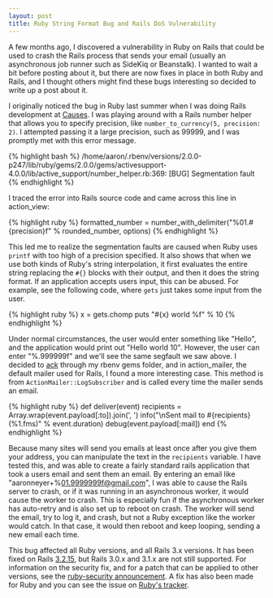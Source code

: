 ```yaml
---
layout: post
title: Ruby String Format Bug and Rails DoS Vulnerability
---
```


A few months ago, I discovered a vulnerability in Ruby on Rails that could be
used to crash the Rails process that sends your email (usually an asynchronous job
runner such as SideKiq or Beanstalk). I wanted to wait a bit before posting
about it, but there are now fixes in place in both Ruby and Rails, and I thought
others might find these bugs interesting so decided to write up a post
about it.

I originally noticed the bug in Ruby last summer when I was doing Rails development
at [Causes](https://www.causes.com).
I was playing around with a Rails number helper that allows you to specify precision,
like `number_to_currency(5, precision: 2)`. I attempted passing it a large precision,
such as 99999, and I was promptly met with this error message.

{% highlight bash %}
/home/aaron/.rbenv/versions/2.0.0-p247/lib/ruby/gems/2.0.0/gems/activesupport-4.0.0/lib/active_support/number_helper.rb:369: [BUG] Segmentation fault
{% endhighlight %}

I traced the error into Rails source code and came across this line in action_view:

{% highlight ruby %}
formatted_number = number_with_delimiter("%01.#{precision}f" % rounded_number, options)
{% endhighlight %}

This led me to realize the segmentation faults are caused when Ruby uses `printf`
with too high of a precision specified. It also shows that when we use both kinds
of Ruby\'s string interpolation, it first evaluates the entire string replacing the
`#{}` blocks with their output, and then it does the string format. If an application
accepts users input, this can be abused. For example, see the following code, where
`gets` just takes some input from the user.

{% highlight ruby %}
x = gets.chomp
puts "#{x} world %f" % 10
{% endhighlight %}

Under normal circumstances, the user would enter something like \"Hello\", and the
application would print out \"Hello world 10\". However, the user can enter \"%.999999f\"
and we\'ll see the same segfault we saw above. I decided to [ack](http://beyondgrep.com/)
through my rbenv gems folder, and in action\_mailer, the default mailer used for Rails, I found
a more interesting case. This method is from `ActionMailer::LogSubscriber` and
is called every time the mailer sends an email.


{% highlight ruby %}
def deliver(event)
  recipients = Array.wrap(event.payload[:to]).join(', ')
  info("\nSent mail to #{recipients} (%1.fms)" % event.duration)
  debug(event.payload[:mail])
end
{% endhighlight %}

Because many sites will send you emails at least once after you give them your
address, you can manipulate the text in the `recipients` variable. I have tested this,
and was able to create a fairly standard rails application that took a users
email and sent them an email. By entering an email like \"aaronneyer+%01.9999999f@gmail.com\", I
was able to cause the Rails server to crash, or if it was running in an asynchronous
worker, it would cause the worker to crash. This is especially fun if the asynchronous
worker has auto-retry and is also set up to reboot on crash. The worker will send
the email, try to log it, and crash, but not a Ruby exception like the worker
would catch. In that case, it would then reboot and keep looping, sending a new email each time.

This bug affected all Ruby versions, and all Rails 3.x versions. It has been fixed
on Rails [3.2.15](http://weblog.rubyonrails.org/2013/10/16/Rails-3-2-15-has-been-released/),
but Rails 3.0.x and 3.1.x are not still supported. For information on
the security fix, and for a patch that can be applied to other versions, see the
[ruby-security announcement](https://groups.google.com/forum/#!topic/ruby-security-ann/yvlR1Vx44c8).
A fix has also been made for Ruby and you can see the issue on
[Ruby\'s tracker](https://bugs.ruby-lang.org/issues/8864).
